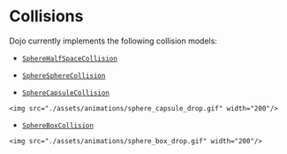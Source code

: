 # Collisions 

Dojo currently implements the following collision models: 

- [`SphereHalfSpaceCollision`](@ref)


- [`SphereSphereCollision`](@ref)

- [`SphereCapsuleCollision`](@ref)
```@raw html
<img src="./assets/animations/sphere_capsule_drop.gif" width="200"/>
```

- [`SphereBoxCollision`](@ref)
```@raw html
<img src="./assets/animations/sphere_box_drop.gif" width="200"/>
```